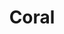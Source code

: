 ---
title: Coral
date: 
draft: false

# descripcion
description : Argolla de plata pasante cierre italiano

materials: Plata 925

color: Plateado y coral

dimensions: 1,8cm diam

code: 01-11-0471

type: "Aros"

categories: []

price: $3.240,00

price_eftvo: $2.750,00

# Images
# first image will be shown in the product page
images:
  # - image: "images/path_to_image"
  # La ubicacion de las imagenes es imagenes/Aros/Aros.Argollas/01-11-0471-coral
  - image: "./images/aros/argollas/01-11-0471_a.JPG"
  - image: "./images/aros/argollas/01-11-0471_b.JPG"
---